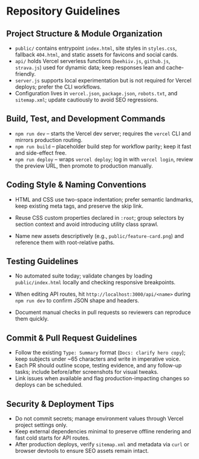 # Repository Guidelines

## Project Structure & Module Organization


- `public/` contains entrypoint `index.html`, site styles in `styles.css`, fallback `404.html`, and static assets for favicons and social cards.
- `api/` holds Vercel serverless functions (`beehiiv.js`, `github.js`, `strava.js`) used for dynamic data; keep responses lean and cache-friendly.
- `server.js` supports local experimentation but is not required for Vercel deploys; prefer the CLI workflows.
- Configuration lives in `vercel.json`, `package.json`, `robots.txt`, and `sitemap.xml`; update cautiously to avoid SEO regressions.


## Build, Test, and Development Commands

- `npm run dev` – starts the Vercel dev server; requires the `vercel` CLI and mirrors production routing.
- `npm run build` – placeholder build step for workflow parity; keep it fast and side-effect free.
- `npm run deploy` – wraps `vercel deploy`; log in with `vercel login`, review the preview URL, then promote to production manually.


## Coding Style & Naming Conventions

- HTML and CSS use two-space indentation; prefer semantic landmarks, keep existing meta tags, and preserve the skip link.
- Reuse CSS custom properties declared in `:root`; group selectors by section context and avoid introducing utility class sprawl.

- Name new assets descriptively (e.g., `public/feature-card.png`) and reference them with root-relative paths.

## Testing Guidelines

- No automated suite today; validate changes by loading `public/index.html` locally and checking responsive breakpoints.

- When editing API routes, hit `http://localhost:3000/api/<name>` during `npm run dev` to confirm JSON shape and headers.
- Document manual checks in pull requests so reviewers can reproduce them quickly.

## Commit & Pull Request Guidelines


- Follow the existing `Type: Summary` format (`Docs: clarify hero copy`); keep subjects under ~65 characters and write in imperative voice.
- Each PR should outline scope, testing evidence, and any follow-up tasks; include before/after screenshots for visual tweaks.
- Link issues when available and flag production-impacting changes so deploys can be scheduled.

## Security & Deployment Tips

- Do not commit secrets; manage environment values through Vercel project settings only.
- Keep external dependencies minimal to preserve offline rendering and fast cold starts for API routes.
- After production deploys, verify `sitemap.xml` and metadata via `curl` or browser devtools to ensure SEO assets remain intact.
